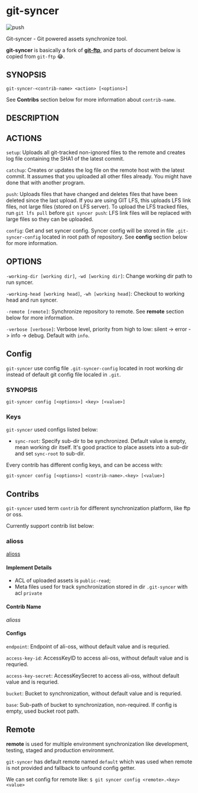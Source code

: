 # git-syncer

![push](https://github.com/funnyecho/git-syncer/workflows/push/badge.svg)

Git-syncer - Git powered assets synchronize tool.

**git-syncer** is basically a fork of [**git-ftp**](https://github.com/git-ftp/git-ftp), and parts of document below is copied from `git-ftp` 😂.

## SYNOPSIS

`git-syncer-<contrib-name> <action> [<options>]`

See **Contribs** section below for more information about `contrib-name`.

## DESCRIPTION

## ACTIONS

`setup`: Uploads all git-tracked non-ignored files to the remote and
    creates log file containing the SHA1 of the latest commit.

`catchup`: Creates or updates the log file
    on the remote host with the latest commit.
    It assumes that you uploaded all other files already.
    You might have done that with another program.

`push`: Uploads files that have changed and
	deletes files that have been deleted since the last upload.
	If you are using GIT LFS, this uploads LFS link files, 
	not large files (stored on LFS server). 
	To upload the LFS tracked files, run `git lfs pull`
	before `git syncer push`: LFS link files will be replaced with 
	large files so they can be uploaded.  

`config`: Get and set syncer config.
    Syncer config will be stored in file `.git-syncer-config` located in root path of repository.
    See **config** section below for more information.

## OPTIONS

`-working-dir [working dir]`, `-wd [working dir]`: Change working dir path to run syncer.

`-working-head [working head]`, `-wh [working head]`: Checkout to working head and run syncer.

`-remote [remote]`: Synchronize repository to remote. See **remote** section below for more information.

`-verbose [verbose]`: Verbose level, priority from high to low: silent -> error -> info -> debug. Default with `info`.

## Config

`git-syncer` use config file `.git-syncer-config` located in root working dir instead of default git config file localed in `.git`.

### SYNOPSIS

`git-syncer config [<options>] <key> [<value>]`

### Keys
`git-syncer` used configs listed below:

* `sync-root`: Specify sub-dir to be synchronized. Default value is empty, mean working dir itself. It's good practice to place assets into a sub-dir and set `sync-root` to sub-dir.

Every contrib has different config keys, and can be access with:

`git-syncer config [<options>] <contrib-name>.<key> [<value>]`

## Contribs

`git-syncer` used term `contrib` for different synchronization platform, like ftp or oss.

Currently support contrib list below:

### alioss

[alioss](https://www.aliyun.com/product/oss)

#### Implement Details
* ACL of uploaded assets is `public-read`;
* Meta files used for track synchronization stored in dir `.git-syncer` with acl `private`

#### Contrib Name
*alioss*

#### Configs

`endpoint`: Endpoint of ali-oss, without default value and is requried.

`access-key-id`: AccessKeyID to access ali-oss, without default value and is requried.

`access-key-secret`: AccessKeySecret to access ali-oss, without default value and is requried.

`bucket`: Bucket to synchronization, without default value and is requried.

`base`: Sub-path of bucket to synchronization, non-required. If config is empty, used bucket root path.

## Remote

**remote** is used for multiple environment synchronization like development, testing, staged and production environment.

`git-syncer` has default remote named `default` which was used when remote is not provided and fallback to unfound config getter.

We can set config for remote like:
`$ git syncer config <remote>.<key> <value>`